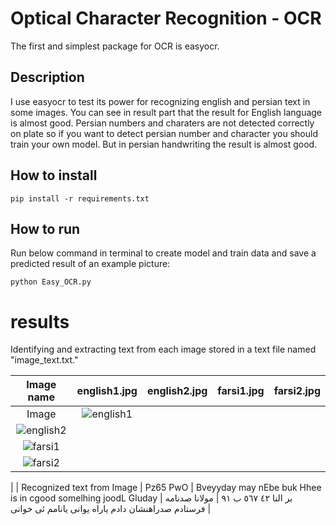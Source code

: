 # Optical Character Recognition - OCR

The first and simplest package for OCR is easyocr.

## Description

I use easyocr to test its power for recognizing english and persian text in some images.
You can see in result part that the result for English language is almost good.
Persian numbers and charaters are not detected correctly on plate so if you want to detect persian number and character you should train your own model.
But in persian handwriting the result is almost good.

## How to install

```
pip install -r requirements.txt
```

##  How to run

Run below command in terminal to create model and train data and save a predicted result of an example picture:

```
python Easy_OCR.py
```

# results

Identifying and extracting text from each image stored in a text file named "image_text.txt."

|          Image name        |  english1.jpg    | english2.jpg    | farsi1.jpg    | farsi2.jpg    | 
| :----------------------:   | :---: | :---: |:---: |:---: |
|             Image          |  ![english1](https://github.com/javadnematollahi/python-assignment/assets/86910174/c946ecf8-bca8-4044-bf71-33c40f958d31)
 | ![english2](https://github.com/javadnematollahi/python-assignment/assets/86910174/e016b771-38f1-497e-a35b-551f647e1942)
 | ![farsi1](https://github.com/javadnematollahi/python-assignment/assets/86910174/02fdd9d8-4ad5-458f-b08f-cb793dc3ab77)
 | ![farsi2](https://github.com/javadnematollahi/python-assignment/assets/86910174/a7785c6e-c0aa-4688-8a04-16e4d7c6d36a)
 | 
| Recognized text from Image | Pz65 PwO  | Bveyyday may nEbe buk Hhee is in cgood somelhing joodL Gluday | بر النا
٤٢ ٥٦٧
ب ٩١ | مولانا
صدنامه فرستادم
صدراهنشان دادم
یاراه یوانی
یانامم ئی خوانی | 






